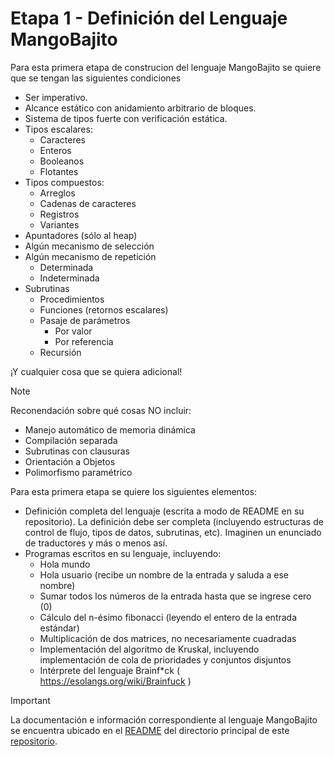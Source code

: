 # Etapa 1 - Definición del Lenguaje MangoBajito

Para esta primera etapa de construcion del lenguaje MangoBajito se quiere que se tengan las siguientes condiciones

- Ser imperativo.
- Alcance estático con anidamiento arbitrario de bloques.
- Sistema de tipos fuerte con verificación estática.
- Tipos escalares:
  - Caracteres
  - Enteros
  - Booleanos
  - Flotantes
- Tipos compuestos:
  - Arreglos
  - Cadenas de caracteres
  - Registros
  - Variantes
- Apuntadores (sólo al heap)
- Algún mecanismo de selección
- Algún mecanismo de repetición
  - Determinada
  - Indeterminada
- Subrutinas
  - Procedimientos
  - Funciones (retornos escalares)
  - Pasaje de parámetros
    - Por valor
    - Por referencia
  - Recursión

¡Y cualquier cosa que se quiera adicional!
>[!NOTE]
> Reconendación sobre qué cosas NO incluir:
> * Manejo automático de memoria dinámica
> * Compilación separada
> * Subrutinas con clausuras
> * Orientación a Objetos
> * Polimorfismo paramétrico

Para esta primera etapa se quiere los siguientes elementos:
- Definición completa del lenguaje (escrita a modo de README en su repositorio). La definición debe ser completa (incluyendo estructuras de control de flujo, tipos de datos, subrutinas, etc). Imaginen un enunciado de traductores y más o menos así.
- Programas escritos en su lenguaje, incluyendo:
  - Hola mundo
  - Hola usuario (recibe un nombre de la entrada y saluda a ese nombre)
  - Sumar todos los números de la entrada hasta que se ingrese cero (0)
  - Cálculo del n-ésimo fibonacci (leyendo el entero de la entrada estándar)
  - Multiplicación de dos matrices, no necesariamente cuadradas
  - Implementación del algoritmo de Kruskal, incluyendo implementación de cola de prioridades y conjuntos disjuntos
  - Intérprete del lenguaje Brainf*ck ( https://esolangs.org/wiki/Brainfuck )

>[!IMPORTANT]
> La documentación e información correspondiente al lenguaje MangoBajito se encuentra ubicado en el [README](https://github.com/JMLTUnderCode/CI4721_MangoBajito/blob/main/README.md) del directorio principal de este [repositorio](https://github.com/JMLTUnderCode/CI4721_MangoBajito).
